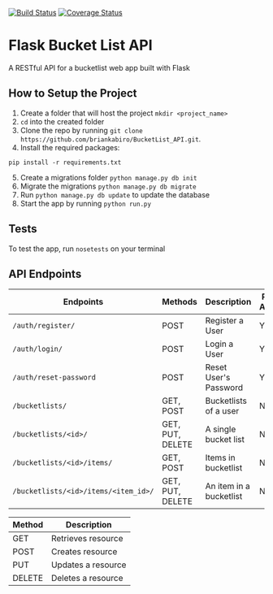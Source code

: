 [![Build Status](https://travis-ci.org/briankabiro/BucketList_API.svg?branch=develop)](https://travis-ci.org/briankabiro/BucketList_API)
[![Coverage Status](https://coveralls.io/repos/github/briankabiro/BucketList_API/badge.svg?branch=develop)](https://coveralls.io/github/briankabiro/BucketList_API?branch=develop)

# Flask Bucket List API

A RESTful API for a bucketlist web app built with Flask

## How to Setup the Project
1. Create a folder that will host the project ```mkdir <project_name>```
2. ```cd``` into the created folder
3. Clone the repo by running ```git clone https://github.com/briankabiro/BucketList_API.git```.
4. Install the required packages:
```
pip install -r requirements.txt
```
5. Create a migrations folder ```python manage.py db init```
6. Migrate the migrations ```python manage.py db migrate```
7. Run ```python manage.py db update``` to update the database
8. Start the app by running ```python run.py```


## Tests
To test the app, run  ```nosetests``` on your terminal

## API Endpoints

| Endpoints | Methods | Description | Public Access |
| -------- | ------------- | --------- |--------------- |
| `/auth/register/` | POST  | Register a User | Yes |
|  `/auth/login/` | POST | Login a User | Yes |
| `/auth/reset-password` | POST | Reset User's Password | Yes |
| `/bucketlists/` | GET, POST | Bucketlists of a user | No |
| `/bucketlists/<id>/` | GET, PUT, DELETE | A single bucket list | No |
| `/bucketlists/<id>/items/` | GET, POST | Items in bucketlist | No |
| `/bucketlists/<id>/items/<item_id>/` | GET, PUT, DELETE| An item in a bucketlist | No |

| Method | Description |
|------- | ----------- |
| GET | Retrieves resource |
| POST | Creates resource |
| PUT | Updates a resource |
| DELETE | Deletes a resource |